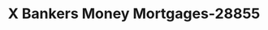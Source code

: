 ---
f_zip-code: 6604
f_state-code: CT
title: X Bankers Money Mortgages-28855
f_phone: 203-336-4466
f_city-only: Main Street Bridgepor
f_address: 1245 Main Street Bridgepor
f_location-unique-id: '28855'
slug: x-bankers-money-mortgages-28855
updated-on: '2024-05-30T13:46:58.046Z'
created-on: '2024-05-30T13:36:59.803Z'
published-on: '2024-05-30T13:54:32.469Z'
f_city-state: cms/city/main-street-bridgepor-ct.md
f_company: cms/company/x-bankers-money-mortgages.md
f_state: cms/state/connecticut.md
layout: '[payday-loan].html'
tags: payday-loan
---